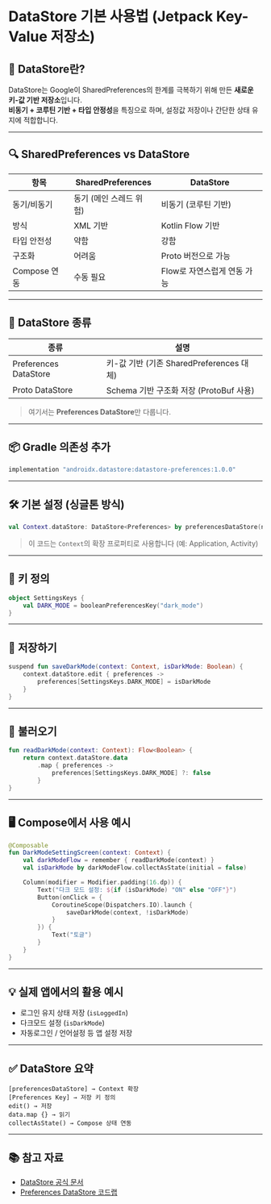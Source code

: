# DataStore 기본 사용법 (Jetpack Key-Value 저장소)

## 💾 DataStore란?

DataStore는 Google이 SharedPreferences의 한계를 극복하기 위해 만든 **새로운 키-값 기반 저장소**입니다.  
**비동기 + 코루틴 기반 + 타입 안정성**을 특징으로 하며, 설정값 저장이나 간단한 상태 유지에 적합합니다.

---

## 🔍 SharedPreferences vs DataStore

| 항목 | SharedPreferences | DataStore |
|------|-------------------|-----------|
| 동기/비동기 | 동기 (메인 스레드 위험) | 비동기 (코루틴 기반) |
| 방식 | XML 기반 | Kotlin Flow 기반 |
| 타입 안전성 | 약함 | 강함 |
| 구조화 | 어려움 | Proto 버전으로 가능 |
| Compose 연동 | 수동 필요 | Flow로 자연스럽게 연동 가능 |

---

## 🧩 DataStore 종류

| 종류 | 설명 |
|------|------|
| Preferences DataStore | 키-값 기반 (기존 SharedPreferences 대체) |
| Proto DataStore | Schema 기반 구조화 저장 (ProtoBuf 사용) |

> 여기서는 **Preferences DataStore**만 다룹니다.

---

## 📦 Gradle 의존성 추가

```gradle
implementation "androidx.datastore:datastore-preferences:1.0.0"
````

---

## 🛠️ 기본 설정 (싱글톤 방식)

```kotlin
val Context.dataStore: DataStore<Preferences> by preferencesDataStore(name = "settings")
```

> 이 코드는 `Context`의 확장 프로퍼티로 사용합니다 (예: Application, Activity)

---

## 📌 키 정의

```kotlin
object SettingsKeys {
    val DARK_MODE = booleanPreferencesKey("dark_mode")
}
```

---

## 🧠 저장하기

```kotlin
suspend fun saveDarkMode(context: Context, isDarkMode: Boolean) {
    context.dataStore.edit { preferences ->
        preferences[SettingsKeys.DARK_MODE] = isDarkMode
    }
}
```

---

## 📖 불러오기

```kotlin
fun readDarkMode(context: Context): Flow<Boolean> {
    return context.dataStore.data
        .map { preferences ->
            preferences[SettingsKeys.DARK_MODE] ?: false
        }
}
```

---

## 🖥️ Compose에서 사용 예시

```kotlin
@Composable
fun DarkModeSettingScreen(context: Context) {
    val darkModeFlow = remember { readDarkMode(context) }
    val isDarkMode by darkModeFlow.collectAsState(initial = false)

    Column(modifier = Modifier.padding(16.dp)) {
        Text("다크 모드 설정: ${if (isDarkMode) "ON" else "OFF"}")
        Button(onClick = {
            CoroutineScope(Dispatchers.IO).launch {
                saveDarkMode(context, !isDarkMode)
            }
        }) {
            Text("토글")
        }
    }
}
```

---

## 💡 실제 앱에서의 활용 예시

* 로그인 유지 상태 저장 (`isLoggedIn`)
* 다크모드 설정 (`isDarkMode`)
* 자동로그인 / 언어설정 등 앱 설정 저장

---

## ✅ DataStore 요약

```
[preferencesDataStore] → Context 확장
[Preferences Key] → 저장 키 정의
edit() → 저장
data.map {} → 읽기
collectAsState() → Compose 상태 연동
```

---

## 📚 참고 자료

* [DataStore 공식 문서](https://developer.android.com/topic/libraries/architecture/datastore)
* [Preferences DataStore 코드랩](https://developer.android.com/codelabs/jetpack-datastore)
